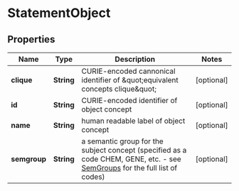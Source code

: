 
# StatementObject

## Properties
Name | Type | Description | Notes
------------ | ------------- | ------------- | -------------
**clique** | **String** | CURIE-encoded cannonical identifier of \&quot;equivalent concepts clique\&quot;  |  [optional]
**id** | **String** | CURIE-encoded identifier of object concept  |  [optional]
**name** | **String** | human readable label of object concept |  [optional]
**semgroup** | **String** | a semantic group for the subject concept (specified as a code CHEM, GENE, etc. - see [SemGroups](https://metamap.nlm.nih.gov/Docs/SemGroups_2013.txt) for the full list of codes)  |  [optional]



